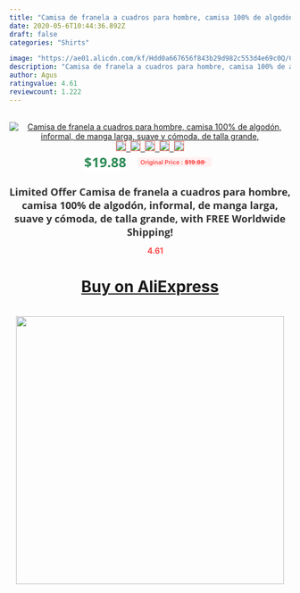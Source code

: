```yaml
---
title: "Camisa de franela a cuadros para hombre, camisa 100% de algodón, informal, de manga larga, suave y cómoda, de talla grande,"
date: 2020-05-6T10:44:36.892Z
draft: false
categories: "Shirts"

image: "https://ae01.alicdn.com/kf/Hdd0a667656f843b29d982c553d4e69c0Q/Camisa-de-franela-a-cuadros-para-hombre-camisa-100-de-algodón-informal-de-manga-larga-suave.jpg"
description: "Camisa de franela a cuadros para hombre, camisa 100% de algodón, informal, de manga larga, suave y cómoda, de talla grande,"
author: Agus
ratingvalue: 4.61
reviewcount: 1.222
---
```

<br>
<div style="text-align: center;">
<a href="https://s.click.aliexpress.com/e/_A9XlTR" target="_blank" rel="nofollow noopener noreferrer"><img alt="Camisa de franela a cuadros para hombre, camisa 100% de algodón, informal, de manga larga, suave y cómoda, de talla grande," class="magnifier-image" src="https://ae01.alicdn.com/kf/Hdd0a667656f843b29d982c553d4e69c0Q/Camisa-de-franela-a-cuadros-para-hombre-camisa-100-de-algodón-informal-de-manga-larga-suave.jpg_640x640.jpg">
<br>
<img style="border:1px solid salmon" src="https://ae01.alicdn.com/kf/Hdd0a667656f843b29d982c553d4e69c0Q/Camisa-de-franela-a-cuadros-para-hombre-camisa-100-de-algodón-informal-de-manga-larga-suave.jpg_120x120.jpg">&nbsp;&nbsp;<img style="border:1px solid salmon" src="https://ae01.alicdn.com/kf/He0289e3fcb7e486aa2ac4cc4ff294b23z/Camisa-de-franela-a-cuadros-para-hombre-camisa-100-de-algodón-informal-de-manga-larga-suave.jpg_120x120.jpg">&nbsp;&nbsp;<img style="border:1px solid salmon" src="https://ae01.alicdn.com/kf/H73811b1f4e2d45cbac459bbf2513d8d36/Camisa-de-franela-a-cuadros-para-hombre-camisa-100-de-algodón-informal-de-manga-larga-suave.jpg_120x120.jpg">&nbsp;&nbsp;<img style="border:1px solid salmon" src="https://ae01.alicdn.com/kf/H749046a7c6f94d649989bea4412579f2r/Camisa-de-franela-a-cuadros-para-hombre-camisa-100-de-algodón-informal-de-manga-larga-suave.jpg_120x120.jpg">&nbsp;&nbsp;<img style="border:1px solid salmon" src="https://ae01.alicdn.com/kf/Hdb5c006dd26e4094adcf2857e3b0558d2/Camisa-de-franela-a-cuadros-para-hombre-camisa-100-de-algodón-informal-de-manga-larga-suave.jpg_120x120.jpg"></a></div><br0>
<div style="text-align: center;"><span style="background-color: white; border: 0px; box-sizing: border-box; color: seagreen; display: inline-block; font-family: &quot;open sans&quot; , &quot;arial&quot; , &quot;helvetica&quot; , sans-serif , &quot;heiti&quot;; font-size: 24px; font-stretch: inherit; font-weight: 700; line-height: inherit; margin: 0px 10px 0px 0px; padding: 0px; vertical-align: middle;">$19.88 </span>
<span style="background: rgb(255 , 241 , 241); border-radius: 3px; border: 0px; box-sizing: border-box; color: #ff4747; display: inline-block; font-family: inherit; font-size: 12px; font-stretch: inherit; font-style: inherit; font-variant: inherit; font-weight: 600; line-height: inherit; margin: 0px; padding: 2px 5px; transform: scale(0.9); vertical-align: middle;">Original Price : <b style="text-decoration: line-through;">$19.88 </b> &nbsp;&nbsp;</span></div>
<h1 style="color: #333333; display: inline-block; font-family: &quot;open sans&quot; , &quot;arial&quot; , &quot;helvetica&quot; , sans-serif , &quot;heiti&quot;; font-size: 18px; font-stretch: inherit; font-weight: 700; text-align: center;">Limited Offer Camisa de franela a cuadros para hombre, camisa 100% de algodón, informal, de manga larga, suave y cómoda, de talla grande, with FREE Worldwide Shipping!</h1>
<div style="color: #ff4747; text-align: center;">
<img src="https://4.bp.blogspot.com/-M0ZcTcb-5uY/XleCXlxnR4I/AAAAAAAAAEc/OrjgMkXV1oMQFaCRZj5HQwOCBcu3w1FegCPcBGAYYCw/s1600/star.png" style="height: 15px;">&nbsp;<b>4.61</b></div>
<div class="button_cont" align="center"><a class="buynow_a" href="https://s.click.aliexpress.com/e/_A9XlTR" target="_blank" rel="nofollow noopener noreferrer"><H1>Buy on AliExpress</H1></a></div><br>
<div class="separator" style="clear: both; text-align: center;">
<img src="https://lh3.googleusercontent.com/-pTy5HemUv9M/XlePHvY0dAI/AAAAAAAAAE4/0nX5iRUoIWY8eMW9Dpxeirr157OZliDIgCLcBGAsYHQ/s1600/badge.gif" width="480">
</div>
